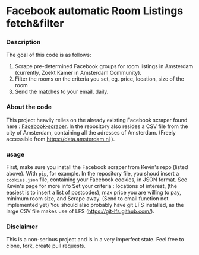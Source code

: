 # Facebook automatic Room Listings fetch&filter

### Description
The goal of this code is as follows:
1. Scrape pre-determined Facebook groups for room listings in Amsterdam (currently, Zoekt Kamer in Amsterdam Community).
2. Filter the rooms on the criteria you set, eg. price, location, size of the room
3. Send the matches to your email, daily. 

### About the code
This project heavily relies on the already existing Facebook scraper found here : [Facebook-scraper](https://github.com/kevinzg/facebook-scraper).
In the repository also resides a CSV file from the city of Amsterdam, containing all the adresses of Amsterdam. (Freely accessible from https://data.amsterdam.nl ).

### usage
First, make sure you install the Facebook scraper from Kevin's repo (listed above). With `pip`, for example.
In the repository file, you shoud insert a `cookies.json` file, containing your Facebook cookies, in JSON format. See Kevin's page for more info
Set your criteria : locations of interest, (the easiest is to insert a list of postcodes), max price you are willing to pay, minimum room size, and Scrape away.
(Send to email function not implemented yet)
You should also probably have git LFS installed, as the large CSV file makes use of LFS (https://git-lfs.github.com/).

### Disclaimer
This is a non-serious project and is in a very imperfect state. Feel free to clone, fork, create pull requests.
